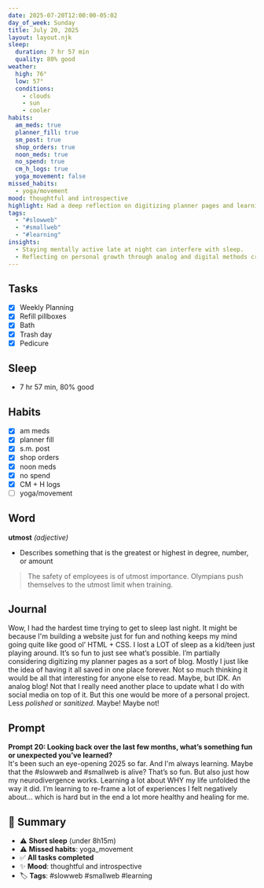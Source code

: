 ```yaml
---
date: 2025-07-20T12:00:00-05:02
day_of_week: Sunday
title: July 20, 2025
layout: layout.njk
sleep:
  duration: 7 hr 57 min
  quality: 80% good
weather:
  high: 76°
  low: 57°
  conditions:
    - clouds
    - sun
    - cooler
habits:
  am_meds: true
  planner_fill: true
  sm_post: true
  shop_orders: true
  noon_meds: true
  no_spend: true
  cm_h_logs: true
  yoga_movement: false
missed_habits:
  - yoga/movement
mood: thoughtful and introspective
highlight: Had a deep reflection on digitizing planner pages and learning through
tags:
  - "#slowweb"
  - "#smallweb"
  - "#learning"
insights:
  - Staying mentally active late at night can interfere with sleep.
  - Reflecting on personal growth through analog and digital methods creates clarity.
---
```


## Tasks
- [x] Weekly Planning  
- [x] Refill pillboxes  
- [x] Bath  
- [x] Trash day  
- [x] Pedicure  

## Sleep
- 7 hr 57 min, 80% good

## Habits
- [x] am meds  
- [x] planner fill  
- [x] s.m. post  
- [x] shop orders  
- [x] noon meds  
- [x] no spend  
- [x] CM + H logs  
- [ ] yoga/movement  

## Word
**utmost** *(adjective)*  
- Describes something that is the greatest or highest in degree, number, or amount  
> The safety of employees is of utmost importance. 
> Olympians push themselves to the utmost limit when training.

## Journal
Wow, I had the hardest time trying to get to sleep last night. It might be because I'm building a website just for fun and nothing keeps my mind going quite like good ol’ HTML + CSS. I lost a LOT of sleep as a kid/teen just playing around. It’s so fun to just see what’s possible. I’m partially considering digitizing my planner pages as a sort of blog. Mostly I just like the idea of having it all saved in one place forever. Not so much thinking it would be all that interesting for anyone else to read. Maybe, but IDK. An analog blog! Not that I really need another place to update what I do with social media on top of it. But this one would be more of a personal project. Less *polished* or *sanitized*. Maybe! Maybe not!

## Prompt
**Prompt 20: Looking back over the last few months, what’s something fun or unexpected you’ve learned?**  
It's been such an eye-opening 2025 so far. And I'm always learning. Maybe that the #slowweb and #smallweb is alive? That’s so fun. But also just how my neurodivergence works. Learning a lot about WHY my life unfolded the way it did. I’m learning to re-frame a lot of experiences I felt negatively about… which is hard but in the end a lot more healthy and healing for me.

## 📌 Summary
- ⚠️ **Short sleep** (under 8h15m)
- ⚠️ **Missed habits**: yoga_movement
- ✅ **All tasks completed**
- ✨ **Mood**: thoughtful and introspective
- 🏷️ **Tags**: #slowweb #smallweb #learning